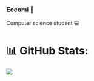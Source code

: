 ### Eccomi 👋
Computer science student 💻

# 📊 GitHub Stats:
![](https://github-readme-stats.vercel.app/api/top-langs/?username=dellematti&theme=dark&hide_border=false&include_all_commits=false&count_private=false&layout=compact)

<!--
---
<img src='https://www.gradegrinder.net/images/static-page-img/tarski_textbook.jpg' style="height: 400px;"/>
-->


<!--
**dellematti/dellematti** is a ✨ _special_ ✨ repository because its `README.md` (this file) appears on your GitHub profile.

Here are some ideas to get you started:

- 🔭 I’m currently working on ...
- 🌱 I’m currently learning ...
- 👯 I’m looking to collaborate on ...
- 🤔 I’m looking for help with ...
- 💬 Ask me about ...
- 📫 How to reach me: ...
- 😄 Pronouns: ...
- ⚡ Fun fact: ...
-->
